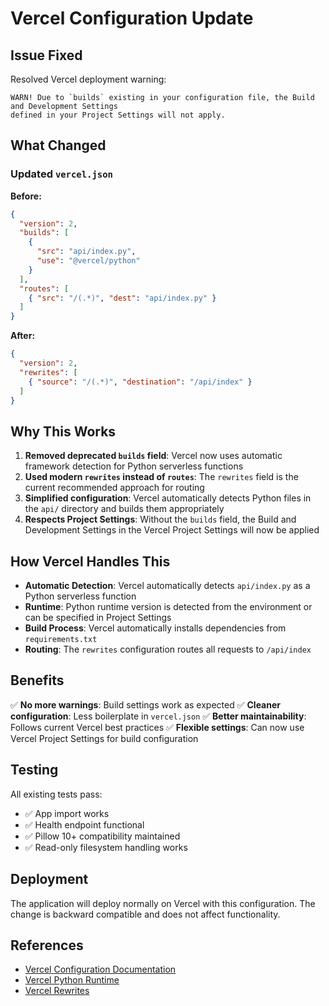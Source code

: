 # Vercel Configuration Update

## Issue Fixed

Resolved Vercel deployment warning:
```
WARN! Due to `builds` existing in your configuration file, the Build and Development Settings 
defined in your Project Settings will not apply.
```

## What Changed

### Updated `vercel.json`

**Before:**
```json
{
  "version": 2,
  "builds": [
    {
      "src": "api/index.py",
      "use": "@vercel/python"
    }
  ],
  "routes": [
    { "src": "/(.*)", "dest": "api/index.py" }
  ]
}
```

**After:**
```json
{
  "version": 2,
  "rewrites": [
    { "source": "/(.*)", "destination": "/api/index" }
  ]
}
```

## Why This Works

1. **Removed deprecated `builds` field**: Vercel now uses automatic framework detection for Python serverless functions
2. **Used modern `rewrites` instead of `routes`**: The `rewrites` field is the current recommended approach for routing
3. **Simplified configuration**: Vercel automatically detects Python files in the `api/` directory and builds them appropriately
4. **Respects Project Settings**: Without the `builds` field, the Build and Development Settings in the Vercel Project Settings will now be applied

## How Vercel Handles This

- **Automatic Detection**: Vercel automatically detects `api/index.py` as a Python serverless function
- **Runtime**: Python runtime version is detected from the environment or can be specified in Project Settings
- **Build Process**: Vercel automatically installs dependencies from `requirements.txt`
- **Routing**: The `rewrites` configuration routes all requests to `/api/index`

## Benefits

✅ **No more warnings**: Build settings work as expected
✅ **Cleaner configuration**: Less boilerplate in `vercel.json`
✅ **Better maintainability**: Follows current Vercel best practices
✅ **Flexible settings**: Can now use Vercel Project Settings for build configuration

## Testing

All existing tests pass:
- ✅ App import works
- ✅ Health endpoint functional
- ✅ Pillow 10+ compatibility maintained
- ✅ Read-only filesystem handling works

## Deployment

The application will deploy normally on Vercel with this configuration. The change is backward compatible and does not affect functionality.

## References

- [Vercel Configuration Documentation](https://vercel.com/docs/projects/project-configuration)
- [Vercel Python Runtime](https://vercel.com/docs/functions/runtimes/python)
- [Vercel Rewrites](https://vercel.com/docs/projects/project-configuration#rewrites)
